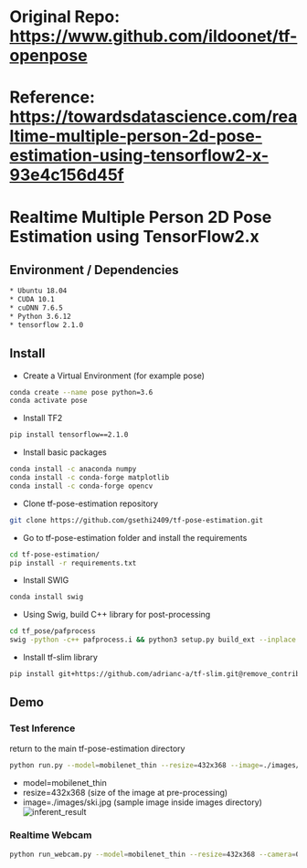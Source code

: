 # Original Repo: https://www.github.com/ildoonet/tf-openpose

# Reference: https://towardsdatascience.com/realtime-multiple-person-2d-pose-estimation-using-tensorflow2-x-93e4c156d45f

# Realtime Multiple Person 2D Pose Estimation using TensorFlow2.x

## Environment / Dependencies

```bash
* Ubuntu 18.04
* CUDA 10.1
* cuDNN 7.6.5
* Python 3.6.12
* tensorflow 2.1.0
```

## Install

* Create a Virtual Environment (for example pose)
```bash
conda create --name pose python=3.6
conda activate pose
```

* Install TF2
```bash
pip install tensorflow==2.1.0
```

* Install basic packages
```bash
conda install -c anaconda numpy
conda install -c conda-forge matplotlib
conda install -c conda-forge opencv
```

* Clone tf-pose-estimation repository
```bash
git clone https://github.com/gsethi2409/tf-pose-estimation.git
```

* Go to tf-pose-estimation folder and install the requirements
```bash
cd tf-pose-estimation/
pip install -r requirements.txt
```

* Install SWIG
```bash
conda install swig
```

* Using Swig, build C++ library for post-processing
```bash
cd tf_pose/pafprocess
swig -python -c++ pafprocess.i && python3 setup.py build_ext --inplace
```

* Install tf-slim library
```bash
pip install git+https://github.com/adrianc-a/tf-slim.git@remove_contrib
```

## Demo

### Test Inference

return to the main tf-pose-estimation directory
```bash
python run.py --model=mobilenet_thin --resize=432x368 --image=./images/ski.jpg
```
* model=mobilenet_thin
* resize=432x368 (size of the image at pre-processing)
* image=./images/ski.jpg (sample image inside images directory)
![inferent_result](./etcs/inference_result2.png)

### Realtime Webcam
```bash
python run_webcam.py --model=mobilenet_thin --resize=432x368 --camera=0
```